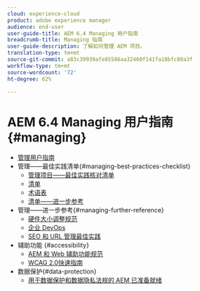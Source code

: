 ```yaml
---
cloud: experience-cloud
product: adobe experience manager
audience: end-user
user-guide-title: AEM 6.4 Managing 用户指南
breadcrumb-title: Managing 指南
user-guide-description: 了解如何管理 AEM 项目。
translation-type: tm+mt
source-git-commit: a83c39939afe85586aa32460f141fa18bfc80a3f
workflow-type: tm+mt
source-wordcount: '72'
ht-degree: 62%

---
```



# AEM 6.4 Managing 用户指南  {#managing}

+ [管理用户指南](home.md)
+ 管理——最佳实践清单{#managing-best-practices-checklist}
   + [管理项目——最佳实践核对清单](best-practices.md)
   + [清单](best-practices-checklist.md)
   + [术语表](best-practices-glossary.md)
   + [清单——进一步参考](best-practices-further-reference.md)
+ 管理——进一步参考{#managing-further-reference}
   + [硬件大小调整规范](hardware-sizing-guidelines.md)
   + [企业 DevOps](enterprise-devops.md)
   + [SEO 和 URL 管理最佳实践](seo-and-url-management.md)
+ 辅助功能 {#accessibility}
   + [AEM 和 Web 辅助功能规范](web-accessibility.md)
   + [WCAG 2.0快速指南](qg-wcag.md)
+ 数据保护{#data-protection}
   + [用于数据保护和数据隐私法规的 AEM 已准备就绪](data-protection-and-privacy.md)
